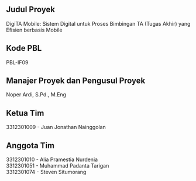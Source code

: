 ## Judul Proyek

DigiTA Mobile: Sistem Digital untuk Proses Bimbingan TA (Tugas Akhir) yang Efisien berbasis Mobile

## Kode PBL

PBL-IF09

## Manajer Proyek dan Pengusul Proyek

Noper Ardi, S.Pd., M.Eng

## Ketua Tim

3312301009 - Juan Jonathan Nainggolan

## Anggota Tim

3312301010 - Alia Pramestia Nurdenia  
3312301051 - Muhammad Padanta Tarigan  
3312301074 - Steven Situmorang  